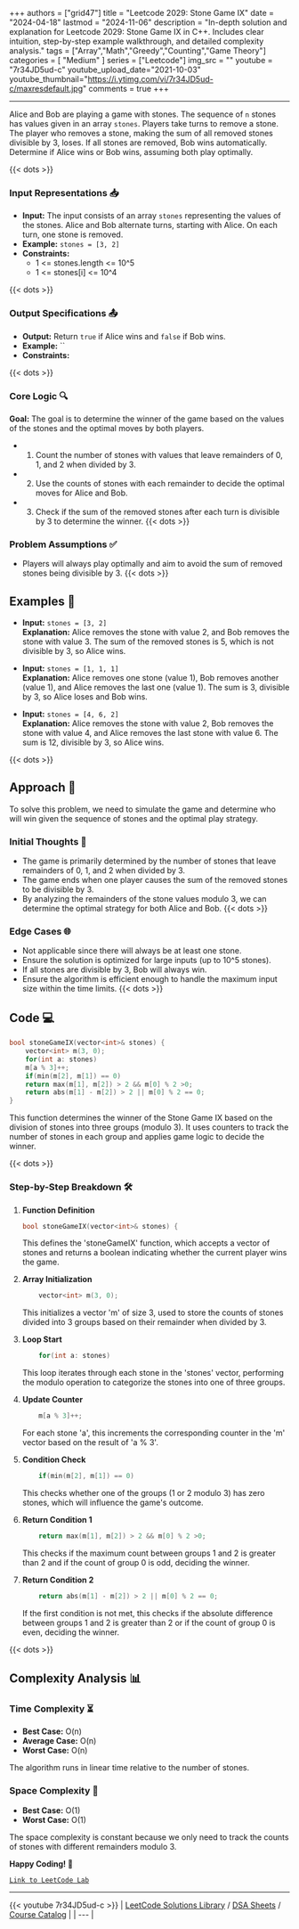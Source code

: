 
+++
authors = ["grid47"]
title = "Leetcode 2029: Stone Game IX"
date = "2024-04-18"
lastmod = "2024-11-06"
description = "In-depth solution and explanation for Leetcode 2029: Stone Game IX in C++. Includes clear intuition, step-by-step example walkthrough, and detailed complexity analysis."
tags = ["Array","Math","Greedy","Counting","Game Theory"]
categories = [
    "Medium"
]
series = ["Leetcode"]
img_src = ""
youtube = "7r34JD5ud-c"
youtube_upload_date="2021-10-03"
youtube_thumbnail="https://i.ytimg.com/vi/7r34JD5ud-c/maxresdefault.jpg"
comments = true
+++



---
Alice and Bob are playing a game with stones. The sequence of `n` stones has values given in an array `stones`. Players take turns to remove a stone. The player who removes a stone, making the sum of all removed stones divisible by 3, loses. If all stones are removed, Bob wins automatically. Determine if Alice wins or Bob wins, assuming both play optimally.
<!--more-->
{{< dots >}}
### Input Representations 📥
- **Input:** The input consists of an array `stones` representing the values of the stones. Alice and Bob alternate turns, starting with Alice. On each turn, one stone is removed.
- **Example:** `stones = [3, 2]`
- **Constraints:**
	- 1 <= stones.length <= 10^5
	- 1 <= stones[i] <= 10^4

{{< dots >}}
### Output Specifications 📤
- **Output:** Return `true` if Alice wins and `false` if Bob wins.
- **Example:** ``
- **Constraints:**

{{< dots >}}
### Core Logic 🔍
**Goal:** The goal is to determine the winner of the game based on the values of the stones and the optimal moves by both players.

- 1. Count the number of stones with values that leave remainders of 0, 1, and 2 when divided by 3.
- 2. Use the counts of stones with each remainder to decide the optimal moves for Alice and Bob.
- 3. Check if the sum of the removed stones after each turn is divisible by 3 to determine the winner.
{{< dots >}}
### Problem Assumptions ✅
- Players will always play optimally and aim to avoid the sum of removed stones being divisible by 3.
{{< dots >}}
## Examples 🧩
- **Input:** `stones = [3, 2]`  \
  **Explanation:** Alice removes the stone with value 2, and Bob removes the stone with value 3. The sum of the removed stones is 5, which is not divisible by 3, so Alice wins.

- **Input:** `stones = [1, 1, 1]`  \
  **Explanation:** Alice removes one stone (value 1), Bob removes another (value 1), and Alice removes the last one (value 1). The sum is 3, divisible by 3, so Alice loses and Bob wins.

- **Input:** `stones = [4, 6, 2]`  \
  **Explanation:** Alice removes the stone with value 2, Bob removes the stone with value 4, and Alice removes the last stone with value 6. The sum is 12, divisible by 3, so Alice wins.

{{< dots >}}
## Approach 🚀
To solve this problem, we need to simulate the game and determine who will win given the sequence of stones and the optimal play strategy.

### Initial Thoughts 💭
- The game is primarily determined by the number of stones that leave remainders of 0, 1, and 2 when divided by 3.
- The game ends when one player causes the sum of the removed stones to be divisible by 3.
- By analyzing the remainders of the stone values modulo 3, we can determine the optimal strategy for both Alice and Bob.
{{< dots >}}
### Edge Cases 🌐
- Not applicable since there will always be at least one stone.
- Ensure the solution is optimized for large inputs (up to 10^5 stones).
- If all stones are divisible by 3, Bob will always win.
- Ensure the algorithm is efficient enough to handle the maximum input size within the time limits.
{{< dots >}}
## Code 💻
```cpp
bool stoneGameIX(vector<int>& stones) {
    vector<int> m(3, 0);
    for(int a: stones)
    m[a % 3]++;
    if(min(m[2], m[1]) == 0)
    return max(m[1], m[2]) > 2 && m[0] % 2 >0;
    return abs(m[1] - m[2]) > 2 || m[0] % 2 == 0;
}
```

This function determines the winner of the Stone Game IX based on the division of stones into three groups (modulo 3). It uses counters to track the number of stones in each group and applies game logic to decide the winner.

{{< dots >}}
### Step-by-Step Breakdown 🛠️
1. **Function Definition**
	```cpp
	bool stoneGameIX(vector<int>& stones) {
	```
	This defines the 'stoneGameIX' function, which accepts a vector of stones and returns a boolean indicating whether the current player wins the game.

2. **Array Initialization**
	```cpp
	    vector<int> m(3, 0);
	```
	This initializes a vector 'm' of size 3, used to store the counts of stones divided into 3 groups based on their remainder when divided by 3.

3. **Loop Start**
	```cpp
	    for(int a: stones)
	```
	This loop iterates through each stone in the 'stones' vector, performing the modulo operation to categorize the stones into one of three groups.

4. **Update Counter**
	```cpp
	    m[a % 3]++;
	```
	For each stone 'a', this increments the corresponding counter in the 'm' vector based on the result of 'a % 3'.

5. **Condition Check**
	```cpp
	    if(min(m[2], m[1]) == 0)
	```
	This checks whether one of the groups (1 or 2 modulo 3) has zero stones, which will influence the game's outcome.

6. **Return Condition 1**
	```cpp
	    return max(m[1], m[2]) > 2 && m[0] % 2 >0;
	```
	This checks if the maximum count between groups 1 and 2 is greater than 2 and if the count of group 0 is odd, deciding the winner.

7. **Return Condition 2**
	```cpp
	    return abs(m[1] - m[2]) > 2 || m[0] % 2 == 0;
	```
	If the first condition is not met, this checks if the absolute difference between groups 1 and 2 is greater than 2 or if the count of group 0 is even, deciding the winner.

{{< dots >}}
## Complexity Analysis 📊
### Time Complexity ⏳
- **Best Case:** O(n)
- **Average Case:** O(n)
- **Worst Case:** O(n)

The algorithm runs in linear time relative to the number of stones.

### Space Complexity 💾
- **Best Case:** O(1)
- **Worst Case:** O(1)

The space complexity is constant because we only need to track the counts of stones with different remainders modulo 3.

**Happy Coding! 🎉**


[`Link to LeetCode Lab`](https://leetcode.com/problems/stone-game-ix/description/)

---
{{< youtube 7r34JD5ud-c >}}
| [LeetCode Solutions Library](https://grid47.xyz/leetcode/) / [DSA Sheets](https://grid47.xyz/sheets/) / [Course Catalog](https://grid47.xyz/courses/) |
| --- |

